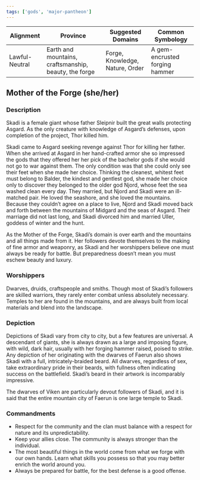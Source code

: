```yaml
---
tags: ['gods', 'major-pantheon']
---
```


| Alignment | Province |  Suggested Domains | Common Symbology |
| ----------| ---------| -------------------| -----------------|
| Lawful-Neutral | Earth and mountains, craftsmanship, beauty, the forge | Forge, Knowledge, Nature, Order | A gem-encrusted forging hammer |

## Mother of the Forge (she/her)

### Description

Skadi is a female giant whose father Sleipnir built the great walls protecting Asgard. As the only creature with knowledge of Asgard’s defenses, upon completion of the project, Thor killed him.

Skadi came to Asgard seeking revenge against Thor for killing her father. When she arrived at Asgard in her hand-crafted armor she so impressed the gods that they offered her her pick of the bachelor gods if she would not go to war against them. The only condition was that she could only see their feet when she made her choice. Thinking the cleanest, whitest feet must belong to Balder, the kindest and gentlest god, she made her choice only to discover they belonged to the older god Njord, whose feet the sea washed clean every day. They married, but Njord and Skadi were an ill-matched pair. He loved the seashore, and she loved the mountains. Because they couldn’t agree on a place to live, Njord and Skadi moved back and forth between the mountains of Midgard and the seas of Asgard. Their marriage did not last long, and Skadi divorced him and married Uller, goddess of winter and the hunt.

As the Mother of the Forge, Skadi’s domain is over earth and the mountains and all things made from it. Her followers devote themselves to the making of fine armor and weaponry, as Skadi and her worshippers believe one must always be ready for battle. But preparedness doesn’t mean you must eschew beauty and luxury.

### Worshippers

Dwarves, druids, craftspeople and smiths. Though most of Skadi’s followers are skilled warriors, they rarely enter combat unless absolutely necessary. Temples to her are found in the mountains, and are always built from local materials and blend into the landscape.

### Depiction

Depictions of Skadi vary from city to city, but a few features are universal. A descendant of giants, she is always drawn as a large and imposing figure, with wild, dark hair, usually with her forging hammer raised, poised to strike. Any depiction of her originating with the dwarves of Faerun also shows Skadi with a full, intricately-braided beard. All dwarves, regardless of sex, take extraordinary pride in their beards, with fullness often indicating success on the battlefield. Skadi’s beard in their artwork is incomparably impressive.

The dwarves of Viken are particularly devout followers of Skadi, and it is said that the entire mountain city of Faerun is one large temple to Skadi.

### Commandments

-   Respect for the community and the clan must balance with a respect for nature and its unpredictability. 
-   Keep your allies close. The community is always stronger than the individual.
-   The most beautiful things in the world come from what we forge with our own hands. Learn what skills you possess so that you may better enrich the world around you.
-   Always be prepared for battle, for the best defense is a good offense.